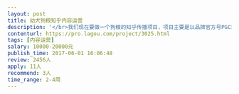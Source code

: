 ```yaml
---                
layout: post       
title: 幼犬狗粮知乎内容运营           
description: '</br>我们现在要做一个狗粮的知乎传播项目，项目主要是以品牌官方号PGC和UGC的角度传播幼犬如何选对粮，并把相关内容整理成一个专题页进行总结传播。</br>需要找一个有快消市场经验的文案来进行整体文案撰写，对于产品的专业知识我们会进行培训。</br>稿件预估10个回答，3篇小稿，一篇大稿，需要在6月19日前完成</br>人员要求：</br>对于UGC有相关经验，最好自己养狗。</br>'     
contenturl: https://pro.lagou.com/project/3025.html      
tags: [内容运营]            
salary: 10000-20000元          
publish_time: 2017-06-01 16:06:48         
review: 2456人                   
apply: 11人                   
recommend: 3人                   
time_range: 2-4周              
---                 
```

